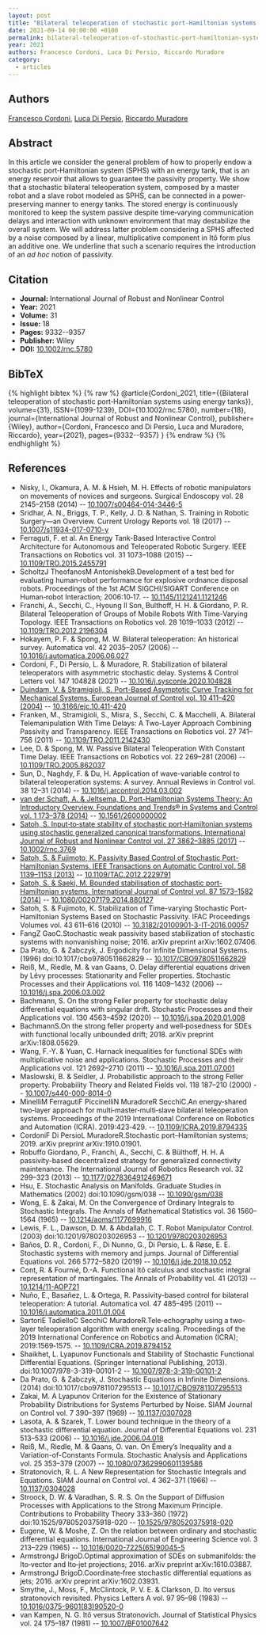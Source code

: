 ```yaml
---
layout: post
title: "Bilateral teleoperation of stochastic port‐Hamiltonian systems using energy tanks"
date: 2021-09-14 00:00:00 +0100
permalink: bilateral-teleoperation-of-stochastic-port-hamiltonian-systems-using-energy-tanks
year: 2021
authors: Francesco Cordoni, Luca Di Persio, Riccardo Muradore
category:
  - articles
---
```

 
## Authors
[Francesco Cordoni](authors/francesco_giuseppe_cordoni), [Luca Di Persio](authors/luca_di_persio), [Riccardo Muradore](authors/riccardo_muradore)
 
## Abstract
In this article we consider the general problem of how to properly endow a stochastic port‐Hamiltonian system (SPHS) with an energy tank, that is an energy reservoir that allows to guarantee the passivity property. We show that a stochastic bilateral teleoperation system, composed by a master robot and a slave robot modeled as SPHS, can be connected in a power‐preserving manner to energy tanks. The stored energy is continuously monitored to keep the system passive despite time‐varying communication delays and interaction with unknown environment that may destabilize the overall system. We will address latter problem considering a SPHS affected by a noise composed by a linear, multiplicative component in Itô form plus an additive one. We underline that such a scenario requires the introduction of an *ad hoc* notion of passivity.
 
## Citation
- **Journal:** International Journal of Robust and Nonlinear Control
- **Year:** 2021
- **Volume:** 31
- **Issue:** 18
- **Pages:** 9332--9357
- **Publisher:** Wiley
- **DOI:** [10.1002/rnc.5780](https://doi.org/10.1002/rnc.5780)
 
## BibTeX
{% highlight bibtex %}
{% raw %}
@article{Cordoni_2021,
  title={{Bilateral teleoperation of stochastic port‐Hamiltonian systems using energy tanks}},
  volume={31},
  ISSN={1099-1239},
  DOI={10.1002/rnc.5780},
  number={18},
  journal={International Journal of Robust and Nonlinear Control},
  publisher={Wiley},
  author={Cordoni, Francesco and Di Persio, Luca and Muradore, Riccardo},
  year={2021},
  pages={9332--9357}
}
{% endraw %}
{% endhighlight %}
 
## References
- Nisky, I., Okamura, A. M. & Hsieh, M. H. Effects of robotic manipulators on movements of novices and surgeons. Surgical Endoscopy vol. 28 2145–2158 (2014) -- [10.1007/s00464-014-3446-5](https://doi.org/10.1007/s00464-014-3446-5)
- Sridhar, A. N., Briggs, T. P., Kelly, J. D. & Nathan, S. Training in Robotic Surgery—an Overview. Current Urology Reports vol. 18 (2017) -- [10.1007/s11934-017-0710-y](https://doi.org/10.1007/s11934-017-0710-y)
- Ferraguti, F. et al. An Energy Tank-Based Interactive Control Architecture for Autonomous and Teleoperated Robotic Surgery. IEEE Transactions on Robotics vol. 31 1073–1088 (2015) -- [10.1109/TRO.2015.2455791](https://doi.org/10.1109/TRO.2015.2455791)
- ScholtzJ TheofanosM AntonishekB.Development of a test bed for evaluating human‐robot performance for explosive ordnance disposal robots. Proceedings of the 1st ACM SIGCHI/SIGART Conference on Human‐robot Interaction; 2006:10‐17. -- [10.1145/1121241.1121246](https://doi.org/10.1145/1121241.1121246)
- Franchi, A., Secchi, C., Hyoung Il Son, Bulthoff, H. H. & Giordano, P. R. Bilateral Teleoperation of Groups of Mobile Robots With Time-Varying Topology. IEEE Transactions on Robotics vol. 28 1019–1033 (2012) -- [10.1109/TRO.2012.2196304](https://doi.org/10.1109/TRO.2012.2196304)
- Hokayem, P. F. & Spong, M. W. Bilateral teleoperation: An historical survey. Automatica vol. 42 2035–2057 (2006) -- [10.1016/j.automatica.2006.06.027](https://doi.org/10.1016/j.automatica.2006.06.027)
- Cordoni, F., Di Persio, L. & Muradore, R. Stabilization of bilateral teleoperators with asymmetric stochastic delay. Systems &amp; Control Letters vol. 147 104828 (2021) -- [10.1016/j.sysconle.2020.104828](https://doi.org/10.1016/j.sysconle.2020.104828)
- [Duindam, V. & Stramigioli, S. Port-Based Asymptotic Curve Tracking for Mechanical Systems. European Journal of Control vol. 10 411–420 (2004)](port-based-asymptotic-curve-tracking-for-mechanical-systems) -- [10.3166/ejc.10.411-420](https://doi.org/10.3166/ejc.10.411-420)
- Franken, M., Stramigioli, S., Misra, S., Secchi, C. & Macchelli, A. Bilateral Telemanipulation With Time Delays: A Two-Layer Approach Combining Passivity and Transparency. IEEE Transactions on Robotics vol. 27 741–756 (2011) -- [10.1109/TRO.2011.2142430](https://doi.org/10.1109/TRO.2011.2142430)
- Lee, D. & Spong, M. W. Passive Bilateral Teleoperation With Constant Time Delay. IEEE Transactions on Robotics vol. 22 269–281 (2006) -- [10.1109/TRO.2005.862037](https://doi.org/10.1109/TRO.2005.862037)
- Sun, D., Naghdy, F. & Du, H. Application of wave-variable control to bilateral teleoperation systems: A survey. Annual Reviews in Control vol. 38 12–31 (2014) -- [10.1016/j.arcontrol.2014.03.002](https://doi.org/10.1016/j.arcontrol.2014.03.002)
- [van der Schaft, A. & Jeltsema, D. Port-Hamiltonian Systems Theory: An Introductory Overview. Foundations and Trends® in Systems and Control vol. 1 173–378 (2014)](port-hamiltonian-systems-theory-an-introductory-overview-journal) -- [10.1561/2600000002](https://doi.org/10.1561/2600000002)
- [Satoh, S. Input‐to‐state stability of stochastic port‐Hamiltonian systems using stochastic generalized canonical transformations. International Journal of Robust and Nonlinear Control vol. 27 3862–3885 (2017)](input-to-state-stability-of-stochastic-port-hamiltonian-systems-using-stochastic-generalized-canonical-transformations) -- [10.1002/rnc.3769](https://doi.org/10.1002/rnc.3769)
- [Satoh, S. & Fujimoto, K. Passivity Based Control of Stochastic Port-Hamiltonian Systems. IEEE Transactions on Automatic Control vol. 58 1139–1153 (2013)](passivity-based-control-of-stochastic-port-hamiltonian-systems) -- [10.1109/TAC.2012.2229791](https://doi.org/10.1109/TAC.2012.2229791)
- [Satoh, S. & Saeki, M. Bounded stabilisation of stochastic port-Hamiltonian systems. International Journal of Control vol. 87 1573–1582 (2014)](bounded-stabilisation-of-stochastic-port-hamiltonian-systems) -- [10.1080/00207179.2014.880127](https://doi.org/10.1080/00207179.2014.880127)
- Satoh, S. & Fujimoto, K. Stabilization of Time-varying Stochastic Port-Hamiltonian Systems Based on Stochastic Passivity. IFAC Proceedings Volumes vol. 43 611–616 (2010) -- [10.3182/20100901-3-IT-2016.00057](https://doi.org/10.3182/20100901-3-IT-2016.00057)
- FangZ GaoC.Stochastic weak passivity based stabilization of stochastic systems with nonvanishing noise; 2016. arXiv preprint arXiv:1602.07406.
- Da Prato, G. & Zabczyk, J. Ergodicity for Infinite Dimensional Systems. (1996) doi:10.1017/cbo9780511662829 -- [10.1017/CBO9780511662829](https://doi.org/10.1017/CBO9780511662829)
- Reiß, M., Riedle, M. & van Gaans, O. Delay differential equations driven by Lévy processes: Stationarity and Feller properties. Stochastic Processes and their Applications vol. 116 1409–1432 (2006) -- [10.1016/j.spa.2006.03.002](https://doi.org/10.1016/j.spa.2006.03.002)
- Bachmann, S. On the strong Feller property for stochastic delay differential equations with singular drift. Stochastic Processes and their Applications vol. 130 4563–4592 (2020) -- [10.1016/j.spa.2020.01.008](https://doi.org/10.1016/j.spa.2020.01.008)
- BachmannS.On the strong feller property and well‐posedness for SDEs with functional locally unbounded drift; 2018. arXiv preprint arXiv:1808.05629.
- Wang, F.-Y. & Yuan, C. Harnack inequalities for functional SDEs with multiplicative noise and applications. Stochastic Processes and their Applications vol. 121 2692–2710 (2011) -- [10.1016/j.spa.2011.07.001](https://doi.org/10.1016/j.spa.2011.07.001)
- Maslowski, B. & Seidler, J. Probabilistic approach to the strong Feller property. Probability Theory and Related Fields vol. 118 187–210 (2000) -- [10.1007/s440-000-8014-0](https://doi.org/10.1007/s440-000-8014-0)
- MinelliM FerragutiF PiccinelliN MuradoreR SecchiC.An energy‐shared two‐layer approach for multi‐master‐multi‐slave bilateral teleoperation systems. Proceedings of the 2019 International Conference on Robotics and Automation (ICRA). 2019:423‐429. -- [10.1109/ICRA.2019.8794335](https://doi.org/10.1109/ICRA.2019.8794335)
- CordoniF Di PersioL MuradoreR.Stochastic port–Hamiltonian systems; 2019. arXiv preprint arXiv:1910.01901.
- Robuffo Giordano, P., Franchi, A., Secchi, C. & Bülthoff, H. H. A passivity-based decentralized strategy for generalized connectivity maintenance. The International Journal of Robotics Research vol. 32 299–323 (2013) -- [10.1177/0278364912469671](https://doi.org/10.1177/0278364912469671)
- Hsu, E. Stochastic Analysis on Manifolds. Graduate Studies in Mathematics (2002) doi:10.1090/gsm/038 -- [10.1090/gsm/038](https://doi.org/10.1090/gsm/038)
- Wong, E. & Zakai, M. On the Convergence of Ordinary Integrals to Stochastic Integrals. The Annals of Mathematical Statistics vol. 36 1560–1564 (1965) -- [10.1214/aoms/1177699916](https://doi.org/10.1214/aoms/1177699916)
- Lewis, F. L., Dawson, D. M. & Abdallah, C. T. Robot Manipulator Control. (2003) doi:10.1201/9780203026953 -- [10.1201/9780203026953](https://doi.org/10.1201/9780203026953)
- Baños, D. R., Cordoni, F., Di Nunno, G., Di Persio, L. & Røse, E. E. Stochastic systems with memory and jumps. Journal of Differential Equations vol. 266 5772–5820 (2019) -- [10.1016/j.jde.2018.10.052](https://doi.org/10.1016/j.jde.2018.10.052)
- Cont, R. & Fournié, D.-A. Functional Itô calculus and stochastic integral representation of martingales. The Annals of Probability vol. 41 (2013) -- [10.1214/11-AOP721](https://doi.org/10.1214/11-AOP721)
- Nuño, E., Basañez, L. & Ortega, R. Passivity-based control for bilateral teleoperation: A tutorial. Automatica vol. 47 485–495 (2011) -- [10.1016/j.automatica.2011.01.004](https://doi.org/10.1016/j.automatica.2011.01.004)
- SartoriE TadielloC SecchiC MuradoreR.Tele‐echography using a two‐layer teleoperation algorithm with energy scaling. Proceedings of the 2019 International Conference on Robotics and Automation (ICRA); 2019:1569‐1575. -- [10.1109/ICRA.2019.8794152](https://doi.org/10.1109/ICRA.2019.8794152)
- Shaikhet, L. Lyapunov Functionals and Stability of Stochastic Functional Differential Equations. (Springer International Publishing, 2013). doi:10.1007/978-3-319-00101-2 -- [10.1007/978-3-319-00101-2](https://doi.org/10.1007/978-3-319-00101-2)
- Da Prato, G. & Zabczyk, J. Stochastic Equations in Infinite Dimensions. (2014) doi:10.1017/cbo9781107295513 -- [10.1017/CBO9781107295513](https://doi.org/10.1017/CBO9781107295513)
- Zakai, M. A Lyapunov Criterion for the Existence of Stationary Probability Distributions for Systems Perturbed by Noise. SIAM Journal on Control vol. 7 390–397 (1969) -- [10.1137/0307028](https://doi.org/10.1137/0307028)
- Lasota, A. & Szarek, T. Lower bound technique in the theory of a stochastic differential equation. Journal of Differential Equations vol. 231 513–533 (2006) -- [10.1016/j.jde.2006.04.018](https://doi.org/10.1016/j.jde.2006.04.018)
- Reiß, M., Riedle, M. & Gaans, O. van. On Émery’s Inequality and a Variation-of-Constants Formula. Stochastic Analysis and Applications vol. 25 353–379 (2007) -- [10.1080/07362990601139586](https://doi.org/10.1080/07362990601139586)
- Stratonovich, R. L. A New Representation for Stochastic Integrals and Equations. SIAM Journal on Control vol. 4 362–371 (1966) -- [10.1137/0304028](https://doi.org/10.1137/0304028)
- Stroock, D. W. & Varadhan, S. R. S. On the Support of Diffusion Processes with Applications to the Strong Maximum Principle. Contributions to Probability Theory 333–360 (1972) doi:10.1525/9780520375918-020 -- [10.1525/9780520375918-020](https://doi.org/10.1525/9780520375918-020)
- Eugene, W. & Moshe, Z. On the relation between ordinary and stochastic differential equations. International Journal of Engineering Science vol. 3 213–229 (1965) -- [10.1016/0020-7225(65)90045-5](https://doi.org/10.1016/0020-7225(65)90045-5)
- ArmstrongJ BrigoD.Optimal approximation of SDEs on submanifolds: the Ito‐vector and Ito‐jet projections; 2016. arXiv preprint arXiv:1610.03887.
- ArmstrongJ BrigoD.Coordinate‐free stochastic differential equations as jets; 2016. arXiv preprint arXiv:1602.03931.
- Smythe, J., Moss, F., McClintock, P. V. E. & Clarkson, D. Ito versus stratonovich revisited. Physics Letters A vol. 97 95–98 (1983) -- [10.1016/0375-9601(83)90520-0](https://doi.org/10.1016/0375-9601(83)90520-0)
- van Kampen, N. G. Itô versus Stratonovich. Journal of Statistical Physics vol. 24 175–187 (1981) -- [10.1007/BF01007642](https://doi.org/10.1007/BF01007642)

